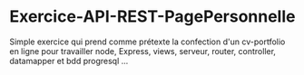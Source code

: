 # Exercice-API-REST-PagePersonnelle #

Simple exercice qui prend comme prétexte la confection d'un cv-portfolio en ligne
pour travailler node, Express, views, serveur, router, controller, datamapper et bdd progresql ...
